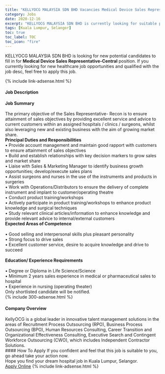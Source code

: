 ```yaml
---
title: "KELLYOCG MALAYSIA SDN BHD Vacancies Medical Device Sales Representative-Central" 
category: Jobs 
date: 2020-12-16 
excerpt: "KELLYOCG MALAYSIA SDN BHD is currently looking for suitable person to fill in the Medical Device Sales Representative-Central which positioned at Kuala Lumpur, Selangor" 
tags: [Kuala Lumpur, Selangor] 
toc: true 
toc_label: TOC 
toc_icon: "fire" 
--- 
```


<p>KELLYOCG MALAYSIA SDN BHD is looking for new potential candidates to fill in for <b>Medical Device Sales Representative-Central</b> position. If you currently looking for new healthcare job opportunities and qualified with the job desc, feel free to apply this job.
</p>{% include link-adsense.html %} 
<div><div><div><h4>Job Description</h4></div></div><div><div><span><div><div><strong>Job Summary</strong><br><br>The primary objective of the Sales Representative- Recon is to ensure attainment of sales objectives by providing excellent service and advice to current customers within an assigned hospitals / clinics / surgeons, whilst also leveraging new and existing business with the aim of growing market share.<div><strong>Principal Duties and Responsibilities</strong></div>&#8226; Provide account management and maintain good rapport with customers to ensure attainment of sales objectives<br>&#8226; Build and establish relationships with key decision markers to grow sales and market share<br>&#8226; Liaise with Sales &amp; Marketing Manager to identify business growth opportunities; develop/execute sales plans<br>&#8226; Assist surgeons and nurses in the use of the instruments and products in surgeries<br>&#8226; Work with Operations/Distributors to ensure the delivery of complete instrument and implant to customer/operating theatre<br>&#8226; Conduct product training/workshops<br>&#8226; Actively participate in product training/workshops to enhance product knowledge and surgical techniques<br>&#8226; Study relevant clinical articles/information to enhance knowledge and provide relevant advice to internal/external customers<br><strong>Expected Areas of Competence&#160;</strong><br><br>&#8226; Good selling and interpersonal skills plus pleasant personality<br>&#8226; Strong focus to drive sales<br>&#8226; Excellent customer service, desire to acquire knowledge and drive to succeed<br><br><strong>Education/ Experience Requirements</strong><br><br>&#8226; Degree or Diploma in Life Science/Science<br>&#8226; Minimum 2 years sales experience in medical or pharmaceutical sales to hospital<br>&#8226; Experience in nursing (operating theater)</div><div>Only shortlisted candidate will be notified.</div></div></span></div></div></div> 
{% include 300-adsense.html %} 
<div><div><div><h4>Company Overview</h4></div></div><div><div><span><div><div>KellyOCG is a global leader in innovative talent management solutions in the areas of Recruitment Process Outsourcing (RPO), Business Process Outsourcing (BPO), Human Resources Consulting, Career Transition and Organizational Effectiveness Consulting, Executive Search and Contingent Workforce Outsourcing (CWO), which includes Independent Contractor Solutions.</div></div></span></div></div></div> 
#### How To Apply 
If you confident and feel that this job is suitable to you, go ahead take your action now. <br/> 
Hope you find your dream hospital job in Kuala Lumpur, Selangor. <br/> 
<a href="https://www.jobstreet.com.my/en/job/medical-device-sales-representative-central-4445090?jobId=jobstreet-my-job-4445090&sectionRank=8&token=0~b8ed6501-0983-471c-bed7-364adb192ce5&fr=SRP%20View%20In%20New%20Ta" class="btn btn--warning" target="_blank" rel="nofollow noopenner">Apply Online</a> 
{% include link-adsense.html %} 